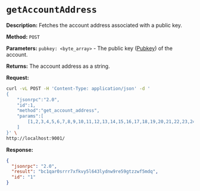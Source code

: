 # `getAccountAddress`

**Description:**  Fetches the account address associated with a public key.

**Method:** `POST`

**Parameters:**
    `pubkey: <byte_array>` - The public key ([Pubkey]) of the account.

**Returns:** The account address as a string.

**Request:**
```bash
curl -vL POST -H 'Content-Type: application/json' -d '
{
    "jsonrpc":"2.0",
    "id":1,
    "method":"get_account_address",
    "params":[
        [1,2,3,4,5,6,7,8,9,10,11,12,13,14,15,16,17,18,19,20,21,22,23,24,25,26,27,28,29,30,31,32] 
    ]
}' \
http://localhost:9001/
```

**Response:**
```json
{
  "jsonrpc": "2.0",
  "result": "bc1qar0srrr7xfkvy5l643lydnw9re59gtzzwf5mdq",
  "id": "1"
}
```

[Pubkey]: ../../program/pubkey.md

